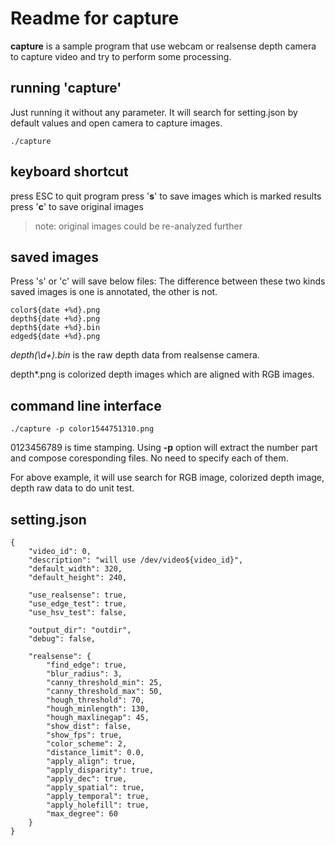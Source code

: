 # Readme for capture

__capture__ is a sample program that use webcam or realsense depth camera to capture video and try to perform some processing.


## running 'capture'

Just running it without any parameter.
It will search for setting.json by default values and open camera to capture images.

```
./capture
```


## keyboard shortcut

press ESC to quit program
press '**s**' to save images which is marked results
press '**c**' to save original images

> note: original images could be re-analyzed further

## saved images

Press 's' or 'c' will save below files:
The difference between these two kinds saved images is one is annotated, the other is not.

```
color${date +%d}.png
depth${date +%d}.png
depth${date +%d}.bin
edged${date +%d}.png
```

*_*depth(\d+).bin*_* is the raw depth data from realsense camera.

depth*.png is colorized depth images which are aligned with RGB images.

## command line interface

```
./capture -p color1544751310.png
```

0123456789 is time stamping. Using **-p** option will extract the number part and compose coresponding files. No need to specify each of them.

For above example, it will use search for RGB image, colorized depth image, depth raw data to do unit test.

## setting.json

```
{
    "video_id": 0,
    "description": "will use /dev/video${video_id}",
    "default_width": 320,
    "default_height": 240,

    "use_realsense": true,
    "use_edge_test": true,
    "use_hsv_test": false,

    "output_dir": "outdir",
    "debug": false,

    "realsense": {
        "find_edge": true,
        "blur_radius": 3,
        "canny_threshold_min": 25,
        "canny_threshold_max": 50,
        "hough_threshold": 70,
        "hough_minlength": 130,
        "hough_maxlinegap": 45,
        "show_dist": false,
        "show_fps": true,
        "color_scheme": 2,
        "distance_limit": 0.0,
        "apply_align": true,
        "apply_disparity": true,
        "apply_dec": true,
        "apply_spatial": true,
        "apply_temporal": true,
        "apply_holefill": true,
        "max_degree": 60
    }
}

```
